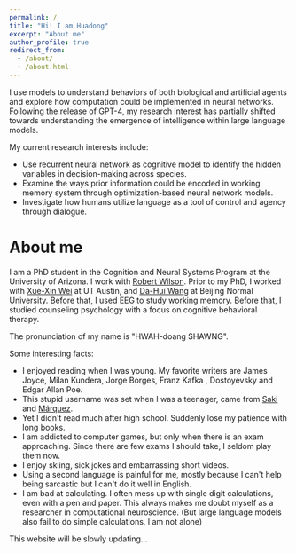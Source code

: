 ```yaml
---
permalink: /
title: "Hi! I am Huadong"
excerpt: "About me"
author_profile: true
redirect_from: 
  - /about/
  - /about.html
---
```




I use models to understand behaviors of both biological and artificial agents and explore how computation could be implemented in neural networks. Following the release of GPT-4, my research interest has partially shifted towards understanding the emergence of intelligence within large language models. 

My current research interests include:

- Use recurrent neural network as cognitive model to identify the hidden variables in decision-making across species.
- Examine the ways prior information could be encoded in working memory system through optimization-based neural network models.
- Investigate how humans utilize language as a tool of control and agency through dialogue. 

# About me

I am a PhD student in the Cognition and Neural Systems Program at the University of Arizona. I work with [Robert Wilson](https://scholar.google.com/citations?user=4LxikSIAAAAJ&hl=en&oi=ao). Prior to my PhD, I worked with [Xue-Xin Wei](https://scholar.google.com/citations?user=7Pd1QzwAAAAJ&hl=en&oi=ao) at UT Austin, and [Da-Hui Wang](https://scholar.google.com/citations?user=6BkFUZcAAAAJ&hl=en&oi=sra) at Beijing Normal University. Before that, I used EEG to study working memory. Before that, I studied counseling psychology with a focus on cognitive behavioral therapy.

The pronunciation of my name is "HWAH-doang SHAWNG".

Some interesting facts:

- I enjoyed reading when I was young. My favorite writers are James Joyce, Milan Kundera, Jorge Borges, Franz Kafka , Dostoyevsky and Edgar Allan Poe. 
- This stupid username was set when I was a teenager, came from [Saki](https://en.wikipedia.org/wiki/Saki) and [Márquez](https://en.wikipedia.org/wiki/Gabriel_Garc%C3%ADa_M%C3%A1rquez).
- Yet I didn't read much after high school. Suddenly lose my patience with long books. 
- I am addicted to computer games, but only when there is an exam approaching. Since there are few exams I should take, I seldom play them now. 
- I enjoy skiing, sick jokes and embarrassing short videos. 
- Using a second language is painful for me, mostly because I can't help being sarcastic but I can't do it well in English. 
- I am bad at calculating. I often mess up with single digit calculations, even with a pen and paper. This always makes me doubt myself as a researcher in computational neuroscience.  (But large language models also fail to do simple calculations, I am not alone)



This website will be slowly updating...

